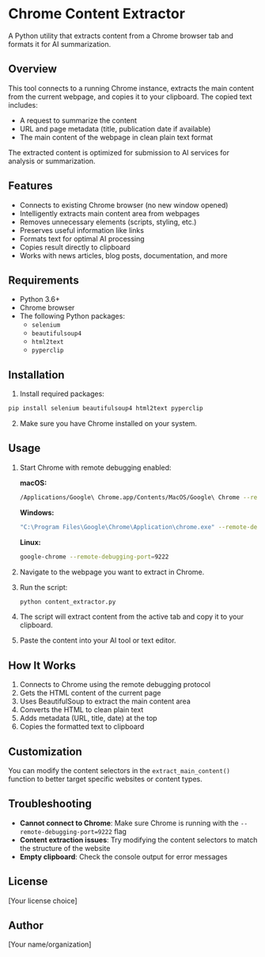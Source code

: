 # Chrome Content Extractor

A Python utility that extracts content from a Chrome browser tab and formats it for AI summarization.

## Overview

This tool connects to a running Chrome instance, extracts the main content from the current webpage, and copies it to your clipboard. The copied text includes:

- A request to summarize the content
- URL and page metadata (title, publication date if available)
- The main content of the webpage in clean plain text format

The extracted content is optimized for submission to AI services for analysis or summarization.

## Features

- Connects to existing Chrome browser (no new window opened)
- Intelligently extracts main content area from webpages
- Removes unnecessary elements (scripts, styling, etc.)
- Preserves useful information like links
- Formats text for optimal AI processing
- Copies result directly to clipboard
- Works with news articles, blog posts, documentation, and more

## Requirements

- Python 3.6+
- Chrome browser
- The following Python packages:
  - `selenium`
  - `beautifulsoup4`
  - `html2text`
  - `pyperclip`

## Installation

1. Install required packages:

```bash
pip install selenium beautifulsoup4 html2text pyperclip
```

2. Make sure you have Chrome installed on your system.

## Usage

1. Start Chrome with remote debugging enabled:

   **macOS:**
   ```bash
   /Applications/Google\ Chrome.app/Contents/MacOS/Google\ Chrome --remote-debugging-port=9222
   ```

   **Windows:**
   ```bash
   "C:\Program Files\Google\Chrome\Application\chrome.exe" --remote-debugging-port=9222
   ```

   **Linux:**
   ```bash
   google-chrome --remote-debugging-port=9222
   ```

2. Navigate to the webpage you want to extract in Chrome.

3. Run the script:

   ```bash
   python content_extractor.py
   ```

4. The script will extract content from the active tab and copy it to your clipboard.

5. Paste the content into your AI tool or text editor.

## How It Works

1. Connects to Chrome using the remote debugging protocol
2. Gets the HTML content of the current page
3. Uses BeautifulSoup to extract the main content area
4. Converts the HTML to clean plain text
5. Adds metadata (URL, title, date) at the top
6. Copies the formatted text to clipboard

## Customization

You can modify the content selectors in the `extract_main_content()` function to better target specific websites or content types.

## Troubleshooting

- **Cannot connect to Chrome**: Make sure Chrome is running with the `--remote-debugging-port=9222` flag
- **Content extraction issues**: Try modifying the content selectors to match the structure of the website
- **Empty clipboard**: Check the console output for error messages

## License

[Your license choice]

## Author

[Your name/organization]

